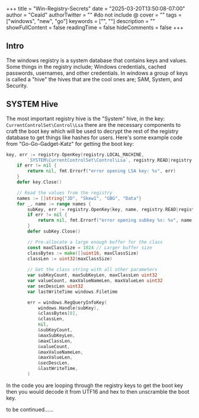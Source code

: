 +++
title = "Win-Registry-Secrets"
date = "2025-03-20T13:50:08-07:00"
author = "Ceald"
authorTwitter = "" #do not include @
cover = ""
tags = ["windows", "new", "go"]
keywords = ["", ""]
description = ""
showFullContent = false
readingTime = false
hideComments = false
+++
## Intro
The windows registry is a system database that contains keys and values. Some things in the registry include; Windows credentials, cached passwords, usernames, and other credentials. In windows a group of keys is called a "hive" the hives that are the cool ones are; SAM, System, and Security.

## SYSTEM Hive

The most important registry hive is the "System" hive, in the key: `CurrentControlSet\Control\Lsa` there are the necessary components to craft the boot key which will be used to decrypt the rest of the registry database to get things like hashes for users. Here's some example code from "Go-Go-Gadget-Katz" for getting the boot key:
```go
key, err := registry.OpenKey(registry.LOCAL_MACHINE, 
		`SYSTEM\CurrentControlSet\Control\Lsa`, registry.READ|registry.QUERY_VALUE)
	if err != nil {
		return nil, fmt.Errorf("error opening LSA key: %v", err)
	}
	defer key.Close()

	// Read the values from the registry
	names := []string{"JD", "Skew1", "GBG", "Data"}
	for _, name := range names {
		subKey, err := registry.OpenKey(key, name, registry.READ|registry.QUERY_VALUE)
		if err != nil {
			return nil, fmt.Errorf("error opening subkey %s: %v", name, err)
		}
		defer subKey.Close()

		// Pre-allocate a large enough buffer for the class
		const maxClassSize = 1024 // Larger buffer size
		classBytes := make([]uint16, maxClassSize)
		classLen := uint32(maxClassSize)
		
		// Get the class string with all other parameters
		var subKeyCount, maxSubKeyLen, maxClassLen uint32
		var valueCount, maxValueNameLen, maxValueLen uint32
		var secDescLen uint32
		var lastWriteTime windows.Filetime

		err = windows.RegQueryInfoKey(
			windows.Handle(subKey),
			&classBytes[0],
			&classLen,
			nil,
			&subKeyCount,
			&maxSubKeyLen,
			&maxClassLen,
			&valueCount,
			&maxValueNameLen,
			&maxValueLen,
			&secDescLen,
			&lastWriteTime,
		)
```
In the code you are looping through the registry keys to get the boot key then you would decode it from UTF16 and hex to then unscramble the boot key.


to be continued......